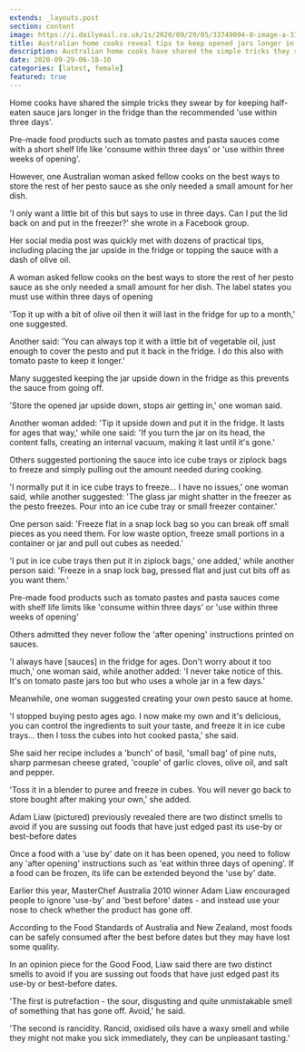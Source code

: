 ```yaml
---
extends: _layouts.post
section: content
image: https://i.dailymail.co.uk/1s/2020/09/29/05/33749094-0-image-a-31_1601355144710.jpg 
title: Australian home cooks reveal tips to keep opened jars longer in fridge than recommended three days 
description: Australian home cooks have shared the simple tricks they swear by for keeping half-eaten sauce jars longer in the fridge than the recommended three days. 
date: 2020-09-29-06-18-10 
categories: [latest, female] 
featured: true 
--- 
```

Home cooks have shared the simple tricks they swear by for keeping half-eaten sauce jars longer in the fridge than the recommended 'use within three days'.

Pre-made food products such as tomato pastes and pasta sauces come with a short shelf life like 'consume within three days' or 'use within three weeks of opening'.

However, one Australian woman asked fellow cooks on the best ways to store the rest of her pesto sauce as she only needed a small amount for her dish.

'I only want a little bit of this but says to use in three days. Can I put the lid back on and put in the freezer?' she wrote in a Facebook group.

Her social media post was quickly met with dozens of practical tips, including placing the jar upside in the fridge or topping the sauce with a dash of olive oil.

A woman asked fellow cooks on the best ways to store the rest of her pesto sauce as she only needed a small amount for her dish. The label states you must use within three days of opening

'Top it up with a bit of olive oil then it will last in the fridge for up to a month,' one suggested. 

Another said: 'You can always top it with a little bit of vegetable oil, just enough to cover the pesto and put it back in the fridge. I do this also with tomato paste to keep it longer.'

Many suggested keeping the jar upside down in the fridge as this prevents the sauce from going off.

'Store the opened jar upside down, stops air getting in,' one woman said.

Another woman added: 'Tip it upside down and put it in the fridge. It lasts for ages that way,' while one said: 'If you turn the jar on its head, the content falls, creating an internal vacuum, making it last until it's gone.'

Others suggested portioning the sauce into ice cube trays or ziplock bags to freeze and simply pulling out the amount needed during cooking. 

'I normally put it in ice cube trays to freeze... I have no issues,' one woman said, while another suggested: 'The glass jar might shatter in the freezer as the pesto freezes. Pour into an ice cube tray or small freezer container.'

One person said: 'Freeze flat in a snap lock bag so you can break off small pieces as you need them. For low waste option, freeze small portions in a container or jar and pull out cubes as needed.'

'I put in ice cube trays then put it in ziplock bags,' one added,' while another person said: 'Freeze in a snap lock bag, pressed flat and just cut bits off as you want them.'

Pre-made food products such as tomato pastes and pasta sauces come with shelf life limits like 'consume within three days' or 'use within three weeks of opening'

Others admitted they never follow the 'after opening' instructions printed on sauces.

'I always have [sauces] in the fridge for ages. Don't worry about it too much,' one woman said, while another added: 'I never take notice of this. It's on tomato paste jars too but who uses a whole jar in a few days.'

Meanwhile, one woman suggested creating your own pesto sauce at home.

'I stopped buying pesto ages ago. I now make my own and it's delicious, you can control the ingredients to suit your taste, and freeze it in ice cube trays... then I toss the cubes into hot cooked pasta,' she said.

She said her recipe includes a 'bunch' of basil, 'small bag' of pine nuts, sharp parmesan cheese grated, 'couple' of garlic cloves, olive oil, and salt and pepper.

'Toss it in a blender to puree and freeze in cubes. You will never go back to store bought after making your own,' she added.

 Adam Liaw (pictured) previously revealed there are two distinct smells to avoid if you are sussing out foods that have just edged past its use-by or best-before dates

Once a food with a 'use by' date on it has been opened, you need to follow any 'after opening' instructions such as 'eat within three days of opening'. If a food can be frozen, its life can be extended beyond the 'use by' date.

Earlier this year, MasterChef Australia 2010 winner Adam Liaw encouraged people to ignore 'use-by' and 'best before' dates - and instead use your nose to check whether the product has gone off.

According to the Food Standards of Australia and New Zealand, most foods can be safely consumed after the best before dates but they may have lost some quality.

In an opinion piece for the Good Food, Liaw said there are two distinct smells to avoid if you are sussing out foods that have just edged past its use-by or best-before dates.

'The first is putrefaction - the sour, disgusting and quite unmistakable smell of something that has gone off. Avoid,' he said.

'The second is rancidity. Rancid, oxidised oils have a waxy smell and while they might not make you sick immediately, they can be unpleasant tasting.'

